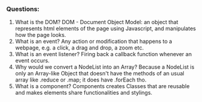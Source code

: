 ### Questions:
1. What is the DOM?
    DOM - Document Object Model: an object that represents html elements of the page using Javascript, and manipulates how the page looks.
2. What is an event?
    Any action or modification that happens to a webpage, e.g. a click, a drag and drop, a zoom etc.
3. What is an event listener?
    Firing back a callback function whenever an event occurs.
4. Why would we convert a NodeList into an Array?
    Because a NodeList is only an Array-like Object that doesn't have the methods of an usual array like .reduce or .map; it does have .forEach tho.
5. What is a component? 
    Components creates Classes that are reusable and makes elements share functionalities and stylings.
